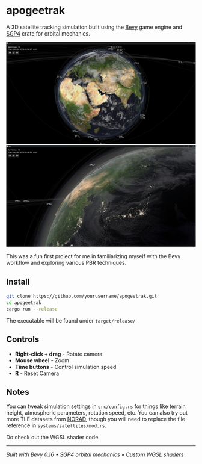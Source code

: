 # apogeetrak

A 3D satellite tracking simulation built using the [Bevy](https://bevy.org/) game engine and [SGP4](https://github.com/neuromorphicsystems/sgp4) crate for orbital mechanics.

![](assets/1.jpg)
![](assets/2.jpg)

This was a fun first project for me in familiarizing myself with the Bevy workflow and exploring various PBR techniques.

## Install

```bash
git clone https://github.com/yourusername/apogeetrak.git
cd apogeetrak
cargo run --release
```

The executable will be found under `target/release/`

## Controls

- **Right-click + drag** - Rotate camera
- **Mouse wheel** - Zoom
- **Time buttons** - Control simulation speed
- **R** - Reset Camera

## Notes

You can tweak simulation settings in `src/config.rs` for things like terrain height, atmospheric parameters, rotation speed, etc.
You can also try out more TLE datasets from [NORAD](https://celestrak.org/NORAD/elements/), though you will need to replace the file reference in `systems/satellites/mod.rs`.

Do check out the WGSL shader code

---

*Built with Bevy 0.16 • SGP4 orbital mechanics • Custom WGSL shaders*